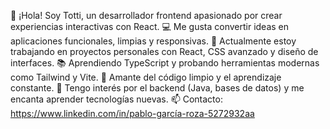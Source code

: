 👋 ¡Hola! Soy Totti, un desarrollador frontend apasionado por crear experiencias interactivas con React.
💻 Me gusta convertir ideas en aplicaciones funcionales, limpias y responsivas.
🚀 Actualmente estoy trabajando en proyectos personales con React, CSS avanzado y diseño de interfaces.
📚 Aprendiendo TypeScript y probando herramientas modernas como Tailwind y Vite.
🧠 Amante del código limpio y el aprendizaje constante.
🧩 Tengo interés por el backend (Java, bases de datos) y me encanta aprender tecnologías nuevas.
📫 Contacto:  https://www.linkedin.com/in/pablo-garcía-roza-5272932aa
